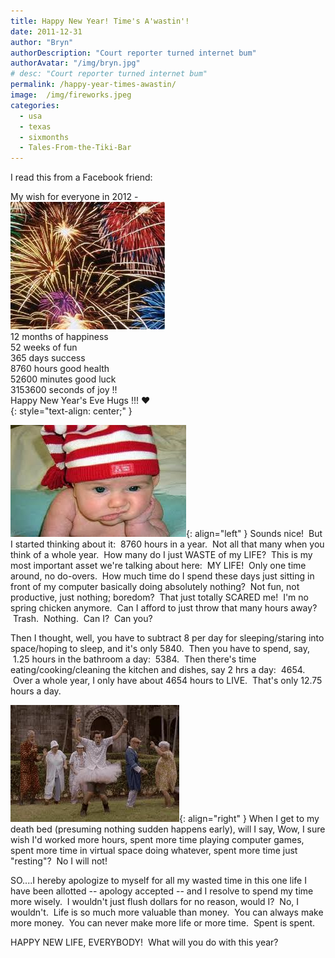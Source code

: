 ```yaml
---
title: Happy New Year! Time's A'wastin'!
date: 2011-12-31
author: "Bryn"
authorDescription: "Court reporter turned internet bum"
authorAvatar: "/img/bryn.jpg"
# desc: "Court reporter turned internet bum"
permalink: /happy-year-times-awastin/
image:  /img/fireworks.jpeg
categories:
  - usa
  - texas
  - sixmonths
  - Tales-From-the-Tiki-Bar
---
```

I read this from a Facebook friend:

My wish for everyone in 2012 - <br />
![](../img/2011/12/fireworks.jpeg)<br />
12 months of happiness<br />
52 weeks of fun<br />
365 days success<br />
8760 hours good health<br />
52600 minutes good luck<br />
3153600 seconds of joy !!<br />
Happy New Year's Eve Hugs !!! ♥<br />
{: style="text-align: center;" }


![](../img/2011/12/bored-baby.jpeg){: align="left" }
Sounds nice!  But I started thinking about it:  8760 hours in a year.  Not all that many when you think of a whole year.  How many do I just WASTE of my LIFE?  This is my most important asset we're talking about here:  MY LIFE!  Only one time around, no do-overs.  How much time do I spend these days just sitting in front of my computer basically doing absolutely nothing?  Not fun, not productive, just nothing; boredom?  That just totally SCARED me!  I'm no spring chicken anymore.  Can I afford to just throw that many hours away?  Trash.  Nothing.  Can I?  Can you?

Then I thought, well, you have to subtract 8 per day for sleeping/staring into space/hoping to sleep, and it's only 5840.  Then you have to spend, say,  1.25 hours in the bathroom a day:  5384.  Then there's time eating/cooking/cleaning the kitchen and dishes, say 2 hrs a day:  4654.  Over a whole year, I only have about 4654 hours to LIVE.  That's only 12.75 hours a day.

![](../img/2011/12/old-celebrate.jpeg){: align="right" }
When I get to my death bed (presuming nothing sudden happens early), will I say, Wow, I sure wish I'd worked more hours, spent more time playing computer games, spent more time in virtual space doing whatever, spent more time just "resting"?  No I will not!

SO....I hereby apologize to myself for all my wasted time in this one life I have been allotted -- apology accepted -- and I resolve to spend my time more wisely.  I wouldn't just flush dollars for no reason, would I?  No, I wouldn't.  Life is so much more valuable than money.  You can always make more money.  You can never make more life or more time.  Spent is spent.

HAPPY NEW LIFE, EVERYBODY!  What will you do with this year?